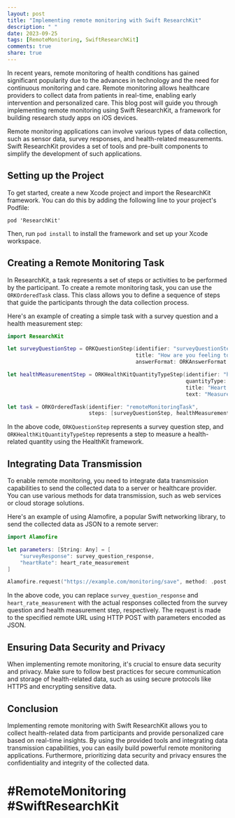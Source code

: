 ```yaml
---
layout: post
title: "Implementing remote monitoring with Swift ResearchKit"
description: " "
date: 2023-09-25
tags: [RemoteMonitoring, SwiftResearchKit]
comments: true
share: true
---
```


In recent years, remote monitoring of health conditions has gained significant popularity due to the advances in technology and the need for continuous monitoring and care. Remote monitoring allows healthcare providers to collect data from patients in real-time, enabling early intervention and personalized care. This blog post will guide you through implementing remote monitoring using Swift ResearchKit, a framework for building research study apps on iOS devices.

Remote monitoring applications can involve various types of data collection, such as sensor data, survey responses, and health-related measurements. Swift ResearchKit provides a set of tools and pre-built components to simplify the development of such applications.

## Setting up the Project

To get started, create a new Xcode project and import the ResearchKit framework. You can do this by adding the following line to your project's Podfile:

```
pod 'ResearchKit'
```

Then, run `pod install` to install the framework and set up your Xcode workspace.

## Creating a Remote Monitoring Task

In ResearchKit, a task represents a set of steps or activities to be performed by the participant. To create a remote monitoring task, you can use the `ORKOrderedTask` class. This class allows you to define a sequence of steps that guide the participants through the data collection process.

Here's an example of creating a simple task with a survey question and a health measurement step:

```swift
import ResearchKit

let surveyQuestionStep = ORKQuestionStep(identifier: "surveyQuestionStep",
                                         title: "How are you feeling today?",
                                         answerFormat: ORKAnswerFormat.textAnswerFormat())

let healthMeasurementStep = ORKHealthKitQuantityTypeStep(identifier: "healthMeasurementStep",
                                                         quantityType: HKQuantityType.quantityType(forIdentifier: HKQuantityTypeIdentifier.heartRate)!,
                                                         title: "Heart Rate",
                                                         text: "Measure your heart rate.")

let task = ORKOrderedTask(identifier: "remoteMonitoringTask",
                          steps: [surveyQuestionStep, healthMeasurementStep])
```

In the above code, `ORKQuestionStep` represents a survey question step, and `ORKHealthKitQuantityTypeStep` represents a step to measure a health-related quantity using the HealthKit framework.

## Integrating Data Transmission

To enable remote monitoring, you need to integrate data transmission capabilities to send the collected data to a server or healthcare provider. You can use various methods for data transmission, such as web services or cloud storage solutions.

Here's an example of using Alamofire, a popular Swift networking library, to send the collected data as JSON to a remote server:

```swift
import Alamofire

let parameters: [String: Any] = [
    "surveyResponse": survey_question_response,
    "heartRate": heart_rate_measurement
]

Alamofire.request("https://example.com/monitoring/save", method: .post, parameters: parameters, encoding: JSONEncoding.default)
```

In the above code, you can replace `survey_question_response` and `heart_rate_measurement` with the actual responses collected from the survey question and health measurement step, respectively. The request is made to the specified remote URL using HTTP POST with parameters encoded as JSON.

## Ensuring Data Security and Privacy

When implementing remote monitoring, it's crucial to ensure data security and privacy. Make sure to follow best practices for secure communication and storage of health-related data, such as using secure protocols like HTTPS and encrypting sensitive data.

## Conclusion

Implementing remote monitoring with Swift ResearchKit allows you to collect health-related data from participants and provide personalized care based on real-time insights. By using the provided tools and integrating data transmission capabilities, you can easily build powerful remote monitoring applications. Furthermore, prioritizing data security and privacy ensures the confidentiality and integrity of the collected data.

# #RemoteMonitoring #SwiftResearchKit